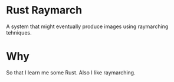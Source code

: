 # Rust Raymarch
A system that might eventually produce images using raymarching tehniques.
# Why
So that I learn me some Rust. Also I like raymarching.
